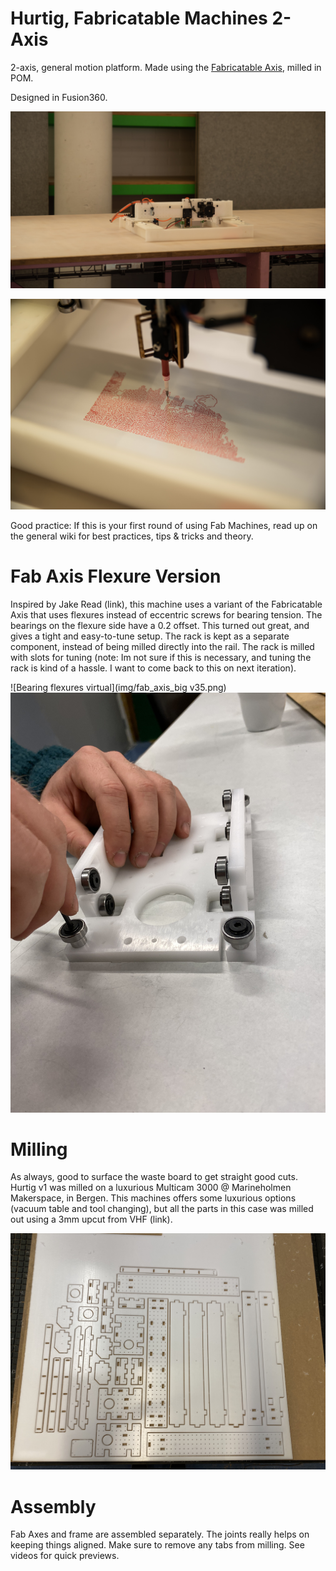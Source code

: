 # Hurtig, Fabricatable Machines 2-Axis

2-axis, general motion platform. Made using the [Fabricatable Axis](https://github.com/fellesverkstedet/fabricatable-machines/wiki/Fabricatable-axis), milled in POM. 

Designed in Fusion360.

![Hurtig Motion platform](img/20200211-DSC_9263.jpg)

![Hurtig with pen tool scribbling some red ink](img/20200210-DSC_9229.jpg)

Good practice: If this is your first round of using Fab Machines, read up on the general wiki for best practices, tips & tricks and theory. 

# Fab Axis Flexure Version

Inspired by Jake Read (link), this machine uses a variant of the Fabricatable Axis that uses flexures instead of eccentric screws for bearing tension. The bearings on the flexure side have a 0.2 offset. This turned out great, and gives a tight and easy-to-tune setup. The rack is kept as a separate component, instead of being milled directly into the rail. The rack is milled with slots for tuning (note: Im not sure if this is necessary, and tuning the rack is kind of a hassle. I want to come back to this on next iteration).  

![Bearing flexures virtual](img/fab_axis_big v35.png)
![Bearing flexures physical](img/IMG_1384.jpeg)


# Milling 

As always, good to surface the waste board to get straight good cuts. Hurtig v1 was milled on a luxurious Multicam 3000 @ Marineholmen Makerspace, in Bergen. This machines offers some luxurious options (vacuum table and tool changing), but all the parts in this case was milled out using a 3mm upcut from VHF (link). 

![Cut sheet](img/IMG_1359.jpeg)

# Assembly 

Fab Axes and frame are assembled separately. The joints really helps on keeping things aligned. Make sure to remove any tabs from milling. See videos for quick previews.













